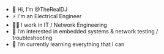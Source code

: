 - 👋 Hi, I’m @TheRealDJ
- :zap: I'm an Electrical Engineer
- :man_technologist: I work in IT / Network Engineering
- 👀 I’m interested in embedded systems & network testing / troubleshooting
- 🌱 I’m currently learning everything that I can
<!--
- 💞️ I’m looking to collaborate on ...
- 📫 How to reach me ...
-->

<!---
TheRealDJ/TheRealDJ is a ✨ special ✨ repository because its `README.md` (this file) appears on your GitHub profile.
You can click the Preview link to take a look at your changes.
--->
